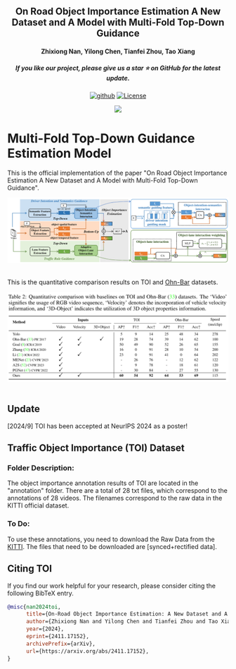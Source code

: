 <h2 align="center"> On Road Object Importance Estimation A New Dataset and A Model with Multi-Fold Top-Down Guidance</a></h2>
<h4 align="center" color="A0A0A0"> Zhixiong Nan, Yilong Chen, Tianfei Zhou, Tao Xiang</h4>
<h5 align="center"> If you like our project, please give us a star ⭐ on GitHub for the latest update.</h5>

<div align="center">

[![github](https://img.shields.io/badge/-Github-black?logo=github)](https://github.com/CQU-ADHRI-Lab/TOI)
[![License](https://img.shields.io/badge/Code%20License-Apache2.0-yellow)](https://github.com/CQU-ADHRI-Lab/TOI/blob/main/LICENSE)

<img src="figures/results.gif" width="960px">
</div>


# Multi-Fold Top-Down Guidance Estimation Model

This is the official implementation of the paper "On Road Object Importance Estimation A New Dataset and A Model with Multi-Fold Top-Down Guidance".

<div align="center">
  <img src="figures/framework.png"/>
</div><br/>


This is the quantitative comparison results on TOI and [Ohn-Bar](https://github.com/eshed1/Object_Importance) datasets.

<div align="center">
  <img src="figures/results.png"/>
</div><br/>

## Update
[2024/9] TOI has been accepted at NeurIPS 2024 as a poster!

## Traffic Object Importance (TOI) Dataset
### Folder Description: <br>
The object importance annotation results of TOI are located in the "annotation" folder. There are a total of 28 txt files, which correspond to the annotations of 28 videos. The filenames correspond to the raw data in the KITTI official dataset.

### To Do: <br>
To use these annotations, you need to download the Raw Data from the [KITTI](https://www.cvlibs.net/datasets/kitti/raw_data.php). The files that need to be downloaded are [synced+rectified data].


## <a name="CitingTOI"></a>Citing TOI

If you find our work helpful for your research, please consider citing the following BibTeX entry.

```BibTeX
@misc{nan2024toi,
      title={On-Road Object Importance Estimation: A New Dataset and A Model with Multi-Fold Top-Down Guidance}, 
      author={Zhixiong Nan and Yilong Chen and Tianfei Zhou and Tao Xiang},
      year={2024},
      eprint={2411.17152},
      archivePrefix={arXiv},
      url={https://arxiv.org/abs/2411.17152}, 
}
```
